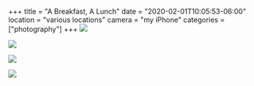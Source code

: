 +++
title = "A Breakfast, A Lunch"
date = "2020-02-01T10:05:53-06:00"
location = "various locations"
camera = "my iPhone"
categories = ["photography"]
+++
![](https://imagedelivery.net/zJmFZzaNuqC_Q5Caqyu8nQ/tobyblog_images_remote_cloudinary_fe90b2f7_IMG_6123.jpg/fit=scale-down,w=780,sharpen=1,f=auto,q=0.9,slow-connection-quality=0.3)
<!--more-->

![](https://imagedelivery.net/zJmFZzaNuqC_Q5Caqyu8nQ/tobyblog_images_remote_cloudinary_45e0f647_IMG_6115.jpg/fit=scale-down,w=780,sharpen=1,f=auto,q=0.9,slow-connection-quality=0.3)

![](https://imagedelivery.net/zJmFZzaNuqC_Q5Caqyu8nQ/tobyblog_images_remote_cloudinary_41cdfcf2_IMG_6128.jpg/fit=scale-down,w=780,sharpen=1,f=auto,q=0.9,slow-connection-quality=0.3)

![](https://imagedelivery.net/zJmFZzaNuqC_Q5Caqyu8nQ/tobyblog_images_remote_cloudinary_d5ac2b3a_IMG_6130.jpg/fit=scale-down,w=780,sharpen=1,f=auto,q=0.9,slow-connection-quality=0.3)
